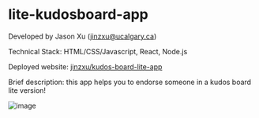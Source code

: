 # lite-kudosboard-app
Developed by Jason Xu (jinzxu@ucalgary.ca)

Technical Stack: HTML/CSS/Javascript, React, Node.js

Deployed website: [jinzxu/kudos-board-lite-app](https://jinzxu.github.io/lite-kudosboard-app/)

Brief description: this app helps you to endorse someone in a kudos board lite version!

![image](https://user-images.githubusercontent.com/104885642/172300451-89fd9d57-23bd-4b4a-8b12-00ce86e45d76.png)
